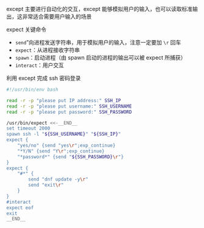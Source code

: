 except 主要进行自动化的交互，except 能够模拟用户的输入，也可以读取标准输出，这非常适合需要用户输入的场景

expect 关键命令

- `send`”向进程发送字符串，用于模拟用户的输入，注意一定要加 `\r` 回车
- `expect`：从进程接收字符串
- `spawn`：启动进程（由 spawn 启动的进程的输出可以被 expect 所捕获）
- `interact`：用户交互

利用 except 完成 ssh 密码登录

```bash
#!/usr/bin/env bash

read -r -p "please put IP address:" SSH_IP
read -r -p "please put username:" SSH_USERNAME
read -r -p "please put password:" SSH_PASSWORD

/usr/bin/expect <<-__END__
set timeout 2000
spawn ssh -l "${SSH_USERNAME}" "${SSH_IP}"
expect {
    "yes/no" {send "yes\r";exp_continue}
    "*Y/N" {send "Y\r";exp_continue}
    "*password*" {send "${SSH_PASSWORD}\r"}
}
expect {
    "#*" {
        send "dnf update -y\r"
        send "exit\r"
    }
}
#interact
expect eof
exit
__END__

```

